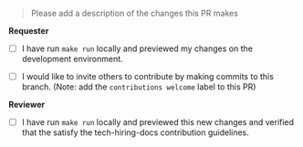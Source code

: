 > Please add a description of the changes this PR makes

**Requester**

- [ ] I have run `make run` locally and previewed my changes on the development
      environment.

- [ ] I would like to invite others to contribute by making commits to this
      branch. (Note: add the `contributions welcome` label to this PR)

**Reviewer**

- [ ] I have run `make run` locally and previewed this new changes and verified
      that the satisfy the tech-hiring-docs contribution guidelines.
